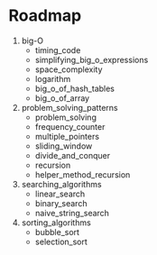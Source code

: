 <h1>Roadmap</h1>
<ol>
    <li>
    big-O
    <ul>
        <li>timing_code</li>
        <li>simplifying_big_o_expressions</li>
        <li>space_complexity</li>
        <li>logarithm</li>
        <li>big_o_of_hash_tables</li>
        <li>big_o_of_array</li>
    </ul>
    <li>
    problem_solving_patterns
    <ul>
        <li>problem_solving</li>
        <li>frequency_counter</li>
        <li>multiple_pointers</li>
        <li>sliding_window</li>
        <li>divide_and_conquer</li>
        <li>recursion</li>
        <li>helper_method_recursion</li>
    </ul>
    </li>
    <li>
    searching_algorithms
    <ul>
        <li>linear_search</li>
        <li>binary_search</li>
        <li>naive_string_search</li>
    </ul>
    </li>
    <li>
    sorting_algorithms
    <ul>
        <li>bubble_sort</li>
        <li>selection_sort</li>
    </ul>
    </li>
</ol>